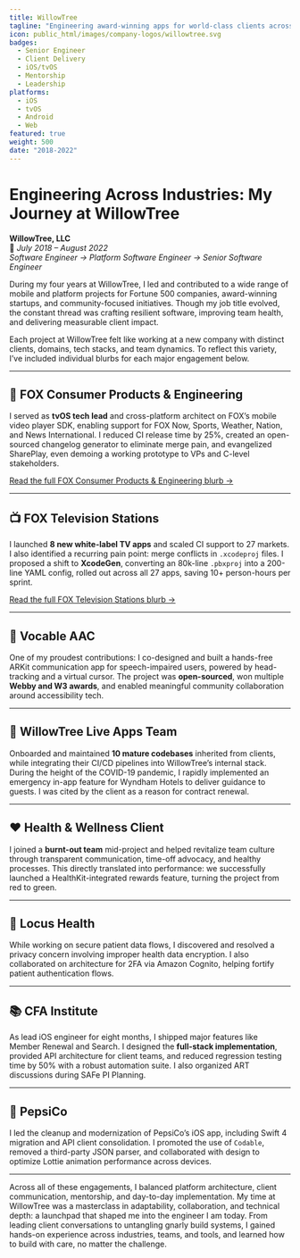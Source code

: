 ```yaml
---
title: WillowTree
tagline: "Engineering award-winning apps for world-class clients across media, health, and enterprise."
icon: public_html/images/company-logos/willowtree.svg
badges:
  - Senior Engineer
  - Client Delivery
  - iOS/tvOS
  - Mentorship
  - Leadership
platforms:
  - iOS
  - tvOS
  - Android
  - Web
featured: true
weight: 500
date: "2018-2022"
---
```


# Engineering Across Industries: My Journey at WillowTree

**WillowTree, LLC**  
📍 _July 2018 – August 2022_  
_Software Engineer → Platform Software Engineer → Senior Software Engineer_

During my four years at WillowTree, I led and contributed to a wide range of mobile and platform projects for Fortune 500 companies, award-winning startups, and community-focused initiatives. Though my job title evolved, the constant thread was crafting resilient software, improving team health, and delivering measurable client impact.

Each project at WillowTree felt like working at a new company with distinct clients, domains, tech stacks, and team dynamics. To reflect this variety, I’ve included individual blurbs for each major engagement below.

---

## 🦊 FOX Consumer Products & Engineering

I served as **tvOS tech lead** and cross-platform architect on FOX’s mobile video player SDK, enabling support for FOX Now, Sports, Weather, Nation, and News International. I reduced CI release time by 25%, created an open-sourced changelog generator to eliminate merge pain, and evangelized SharePlay, even demoing a working prototype to VPs and C-level stakeholders.

[Read the full FOX Consumer Products & Engineering blurb →](#building-the-future-of-streaming-at-fox)

---

## 📺 FOX Television Stations

I launched **8 new white-label TV apps** and scaled CI support to 27 markets. I also identified a recurring pain point: merge conflicts in `.xcodeproj` files. I proposed a shift to **XcodeGen**, converting an 80k-line `.pbxproj` into a 200-line YAML config, rolled out across all 27 apps, saving 10+ person-hours per sprint.

[Read the full FOX Television Stations blurb →](#scaling-local-news-engineering-at-fox-television-stations)

---

## 🧠 Vocable AAC

One of my proudest contributions: I co-designed and built a hands-free ARKit communication app for speech-impaired users, powered by head-tracking and a virtual cursor. The project was **open-sourced**, won multiple **Webby and W3 awards**, and enabled meaningful community collaboration around accessibility tech.

---

## 📱 WillowTree Live Apps Team

Onboarded and maintained **10 mature codebases** inherited from clients, while integrating their CI/CD pipelines into WillowTree’s internal stack. During the height of the COVID-19 pandemic, I rapidly implemented an emergency in-app feature for Wyndham Hotels to deliver guidance to guests. I was cited by the client as a reason for contract renewal.

---

## ❤️ Health & Wellness Client

I joined a **burnt-out team** mid-project and helped revitalize team culture through transparent communication, time-off advocacy, and healthy processes. This directly translated into performance: we successfully launched a HealthKit-integrated rewards feature, turning the project from red to green.

---

## 🏥 Locus Health

While working on secure patient data flows, I discovered and resolved a privacy concern involving improper health data encryption. I also collaborated on architecture for 2FA via Amazon Cognito, helping fortify patient authentication flows.

---

## 📚 CFA Institute

As lead iOS engineer for eight months, I shipped major features like Member Renewal and Search. I designed the **full-stack implementation**, provided API architecture for client teams, and reduced regression testing time by 50% with a robust automation suite. I also organized ART discussions during SAFe PI Planning.

---

## 🥤 PepsiCo

I led the cleanup and modernization of PepsiCo’s iOS app, including Swift 4 migration and API client consolidation. I promoted the use of `Codable`, removed a third-party JSON parser, and collaborated with design to optimize Lottie animation performance across devices.

---

Across all of these engagements, I balanced platform architecture, client communication, mentorship, and day-to-day implementation. My time at WillowTree was a masterclass in adaptability, collaboration, and technical depth: a launchpad that shaped me into the engineer I am today. From leading client conversations to untangling gnarly build systems, I gained hands-on experience across industries, teams, and tools, and learned how to build with care, no matter the challenge.
